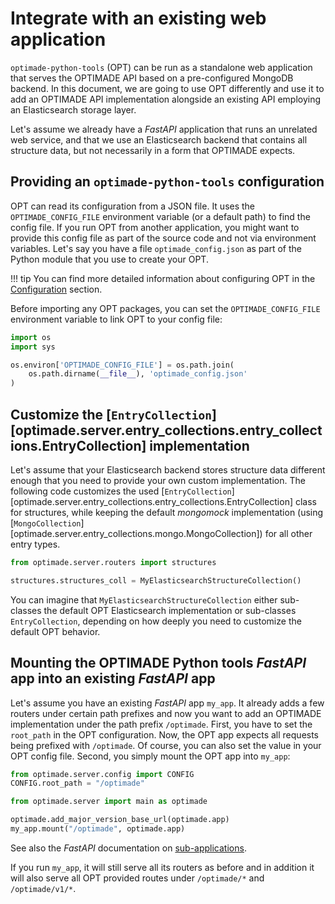 # Integrate with an existing web application

`optimade-python-tools` (OPT) can be run as a standalone web application that serves the OPTIMADE API based on a pre-configured MongoDB backend.
In this document, we are going to use OPT differently and use it to add an OPTIMADE API implementation alongside an existing API employing an Elasticsearch storage layer.

Let's assume we already have a *FastAPI* application that runs an unrelated web service, and that we use an Elasticsearch backend that contains all structure data, but not necessarily in a form that OPTIMADE expects.

## Providing an `optimade-python-tools` configuration

OPT can read its configuration from a JSON file.
It uses the `OPTIMADE_CONFIG_FILE` environment variable (or a default path) to find the config file.
If you run OPT from another application, you might want to provide this config file as part of the source code and not via environment variables.
Let's say you have a file `optimade_config.json` as part of the Python module that you use to create your OPT.

!!! tip
    You can find more detailed information about configuring OPT in the [Configuration](../configuration.md) section.

Before importing any OPT packages, you can set the `OPTIMADE_CONFIG_FILE` environment variable to link OPT to your config file:

```python
import os
import sys

os.environ['OPTIMADE_CONFIG_FILE'] = os.path.join(
    os.path.dirname(__file__), 'optimade_config.json'
)
```

## Customize the [`EntryCollection`][optimade.server.entry_collections.entry_collections.EntryCollection] implementation

Let's assume that your Elasticsearch backend stores structure data different enough that you need to provide your own custom implementation.
The following code customizes the used [`EntryCollection`][optimade.server.entry_collections.entry_collections.EntryCollection] class for structures, while keeping the default *mongomock* implementation (using [`MongoCollection`][optimade.server.entry_collections.mongo.MongoCollection]) for all other entry types.

```python
from optimade.server.routers import structures

structures.structures_coll = MyElasticsearchStructureCollection()
```

You can imagine that `MyElasticsearchStructureCollection` either sub-classes the default OPT Elasticsearch implementation or sub-classes `EntryCollection`, depending on how deeply you need to customize the default OPT behavior.

## Mounting the OPTIMADE Python tools *FastAPI* app into an existing *FastAPI* app

Let's assume you have an existing *FastAPI* app `my_app`.
It already adds a few routers under certain path prefixes and now you want to add an OPTIMADE implementation under the path prefix `/optimade`.
First, you have to set the `root_path` in the OPT configuration.
Now, the OPT app expects all requests being prefixed with `/optimade`.
Of course, you can also set the value in your OPT config file.
Second, you simply mount the OPT app into `my_app`:

```python
from optimade.server.config import CONFIG
CONFIG.root_path = "/optimade"

from optimade.server import main as optimade

optimade.add_major_version_base_url(optimade.app)
my_app.mount("/optimade", optimade.app)
```

See also the *FastAPI* documentation on [sub-applications](https://fastapi.tiangolo.com/advanced/sub-applications/).

If you run `my_app`, it will still serve all its routers as before and in addition it will also serve all OPT provided routes under `/optimade/*` and `/optimade/v1/*`.
